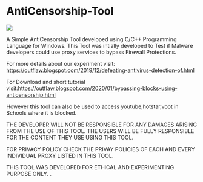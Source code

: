 # AntiCensorship-Tool

<img src="https://1.bp.blogspot.com/-eT-ybR_zSUs/XhKHkAOiUZI/AAAAAAAAAE0/6aDIGSG8LSgD3PT-U9cDMedtreQREFm3wCLcBGAsYHQ/s1600/step-1.JPG">

A Simple AntiCensorship Tool developed using C/C++ Programming Language for Windows.
This Tool was intially developed to Test if Malware developers could use proxy services to bypass
Firewall Protections.

For more details about our experiment visit: https://outflaw.blogspot.com/2019/12/defeating-antivirus-detection-of.html

For Download and short tutorial visit:https://outflaw.blogspot.com/2020/01/bypassing-blocks-using-anticensorship.html

However this tool can also be used to access youtube,hotstar,voot in Schools where it is blocked.

THE DEVELOPER WILL NOT BE RESPONSIBLE FOR ANY DAMAGES ARISING FROM THE USE OF THIS TOOL. THE USERS WILL BE FULLY
RESPONSIBLE FOR THE CONTENT THEY USE USING THIS TOOL.

FOR PRIVACY POLICY CHECK THE PRIVAY POLICIES OF EACH AND EVERY INDIVIDUAL PROXY LISTED IN THIS TOOL.

THIS TOOL WAS DEVELOPED FOR ETHICAL AND EXPERIMENTING PURPOSE ONLY.
.
